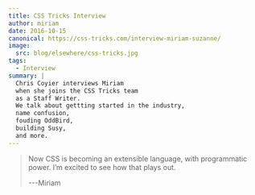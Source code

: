 ```yaml
---
title: CSS Tricks Interview
author: miriam
date: 2016-10-15
canonical: https://css-tricks.com/interview-miriam-suzanne/
image:
  src: blog/elsewhere/css-tricks.jpg
tags:
  - Interview
summary: |
  Chris Coyier interviews Miriam
  when she joins the CSS Tricks team
  as a Staff Writer.
  We talk about gettting started in the industry,
  name confusion,
  fouding OddBird,
  building Susy,
  and more.
---
```


> Now CSS is becoming an extensible language,
> with programmatic power.
> I’m excited to see how that plays out.
>
> ---Miriam

